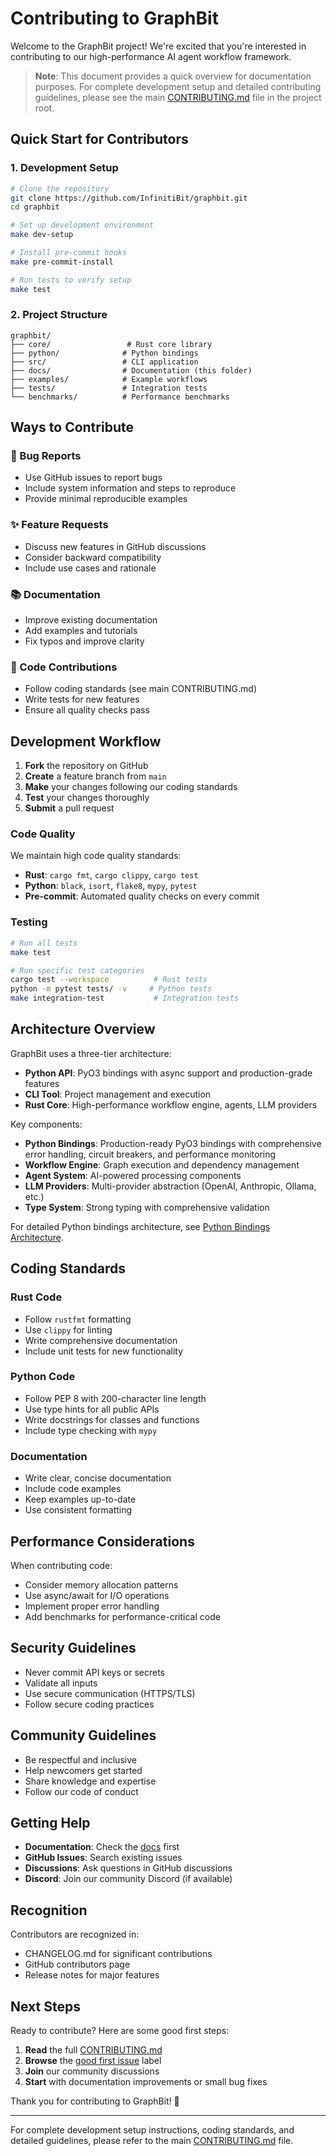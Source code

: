 # Contributing to GraphBit

Welcome to the GraphBit project! We're excited that you're interested in contributing to our high-performance AI agent workflow framework.

> **Note**: This document provides a quick overview for documentation purposes. For complete development setup and detailed contributing guidelines, please see the main [CONTRIBUTING.md](../../CONTRIBUTING.md) file in the project root.

## Quick Start for Contributors

### 1. Development Setup

```bash
# Clone the repository
git clone https://github.com/InfinitiBit/graphbit.git
cd graphbit

# Set up development environment
make dev-setup

# Install pre-commit hooks
make pre-commit-install

# Run tests to verify setup
make test
```

### 2. Project Structure

```
graphbit/
├── core/                 # Rust core library
├── python/              # Python bindings
├── src/                 # CLI application
├── docs/                # Documentation (this folder)
├── examples/            # Example workflows
├── tests/               # Integration tests
└── benchmarks/          # Performance benchmarks
```

## Ways to Contribute

### 🐛 Bug Reports
- Use GitHub issues to report bugs
- Include system information and steps to reproduce
- Provide minimal reproducible examples

### ✨ Feature Requests
- Discuss new features in GitHub discussions
- Consider backward compatibility
- Include use cases and rationale

### 📚 Documentation
- Improve existing documentation
- Add examples and tutorials
- Fix typos and improve clarity

### 🧹 Code Contributions
- Follow coding standards (see main CONTRIBUTING.md)
- Write tests for new features
- Ensure all quality checks pass

## Development Workflow

1. **Fork** the repository on GitHub
2. **Create** a feature branch from `main`
3. **Make** your changes following our coding standards
4. **Test** your changes thoroughly
5. **Submit** a pull request

### Code Quality

We maintain high code quality standards:

- **Rust**: `cargo fmt`, `cargo clippy`, `cargo test`
- **Python**: `black`, `isort`, `flake8`, `mypy`, `pytest`
- **Pre-commit**: Automated quality checks on every commit

### Testing

```bash
# Run all tests
make test

# Run specific test categories
cargo test --workspace          # Rust tests
python -m pytest tests/ -v     # Python tests
make integration-test           # Integration tests
```

## Architecture Overview

GraphBit uses a three-tier architecture:

- **Python API**: PyO3 bindings with async support and production-grade features
- **CLI Tool**: Project management and execution
- **Rust Core**: High-performance workflow engine, agents, LLM providers

Key components:
- **Python Bindings**: Production-ready PyO3 bindings with comprehensive error handling, circuit breakers, and performance monitoring
- **Workflow Engine**: Graph execution and dependency management
- **Agent System**: AI-powered processing components
- **LLM Providers**: Multi-provider abstraction (OpenAI, Anthropic, Ollama, etc.)
- **Type System**: Strong typing with comprehensive validation

For detailed Python bindings architecture, see [Python Bindings Architecture](python-bindings.md).

## Coding Standards

### Rust Code
- Follow `rustfmt` formatting
- Use `clippy` for linting
- Write comprehensive documentation
- Include unit tests for new functionality

### Python Code
- Follow PEP 8 with 200-character line length
- Use type hints for all public APIs
- Write docstrings for classes and functions
- Include type checking with `mypy`

### Documentation
- Write clear, concise documentation
- Include code examples
- Keep examples up-to-date
- Use consistent formatting

## Performance Considerations

When contributing code:
- Consider memory allocation patterns
- Use async/await for I/O operations
- Implement proper error handling
- Add benchmarks for performance-critical code

## Security Guidelines

- Never commit API keys or secrets
- Validate all inputs
- Use secure communication (HTTPS/TLS)
- Follow secure coding practices

## Community Guidelines

- Be respectful and inclusive
- Help newcomers get started
- Share knowledge and expertise
- Follow our code of conduct

## Getting Help

- **Documentation**: Check the [docs](../README.md) first
- **GitHub Issues**: Search existing issues
- **Discussions**: Ask questions in GitHub discussions
- **Discord**: Join our community Discord (if available)

## Recognition

Contributors are recognized in:
- CHANGELOG.md for significant contributions
- GitHub contributors page
- Release notes for major features

## Next Steps

Ready to contribute? Here are some good first steps:

1. **Read** the full [CONTRIBUTING.md](../../CONTRIBUTING.md)
2. **Browse** the [good first issue](https://github.com/InfinitiBit/graphbit/labels/good%20first%20issue) label
3. **Join** our community discussions
4. **Start** with documentation improvements or small bug fixes

Thank you for contributing to GraphBit! 🚀

---

For complete development setup instructions, coding standards, and detailed guidelines, please refer to the main [CONTRIBUTING.md](../../CONTRIBUTING.md) file. 
